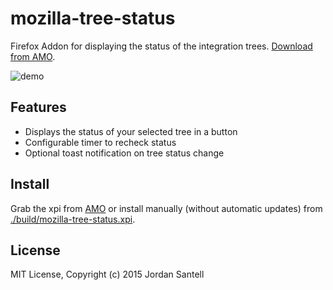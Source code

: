 # mozilla-tree-status

Firefox Addon for displaying the status of the integration trees. [Download from AMO](https://addons.mozilla.org/en-US/firefox/addon/mozilla-tree-status/).

![demo](https://raw.githubusercontent.com/jsantell/mozilla-tree-status/master/example/tree-status-demo.gif)

## Features

* Displays the status of your selected tree in a button
* Configurable timer to recheck status
* Optional toast notification on tree status change

## Install

Grab the xpi from [AMO](https://addons.mozilla.org/en-US/firefox/addon/mozilla-tree-status/) or install manually (without automatic updates) from [./build/mozilla-tree-status.xpi](https://github.com/jsantell/mozilla-tree-status/raw/master/build/mozilla-tree-status.xpi).

## License

MIT License, Copyright (c) 2015 Jordan Santell
